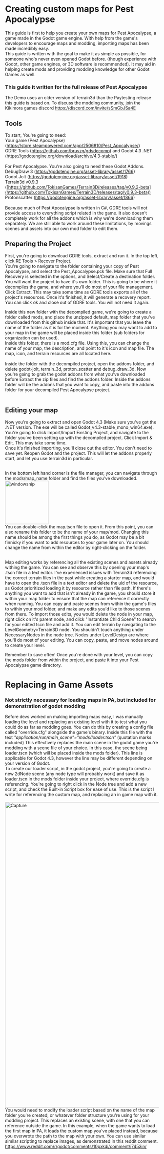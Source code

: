 # Creating custom maps for Pest Apocalypse
This guide is first to help you create your own maps for Pest Apocalypse, a game made in the Godot game engine. 
With help from the game's developers to encourage maps and modding, importing maps has been made incredibly easy.<br />
This guide is written with the goal to make it as simple as possible, for someone who's never even opened Godot before. (though experience with Godot, other game engines, or 3D software is recommended). It may aid in helping create mods and providing modding knowledge for other Godot Games as well. 

### This guide it written for the full release of Pest Apocalypse
The Demo uses an older version of terrain3d than the Paytesting release this guide is based on.
To discuss the modding community, join the Kikimora games discord https://discord.com/invite/sSmGbJSa4E

## Tools
To start, You're going to need:<br />
Your game (Pest Apocalypse) (https://store.steampowered.com/app/2506810/Pest_Apocalypse/)<br />
GDRE Tools (https://github.com/bruvzg/gdsdecomp) and Godot 4.3 .NET (https://godotengine.org/download/archive/4.3-stable/)<br /><br />
For Pest Apocalypse. You're also going to need these Godot Addons.<br />
DebugDraw 3 (https://godotengine.org/asset-library/asset/1766)<br />
Godot Jolt (https://godotengine.org/asset-library/asset/1918)<br />
Terrain3d v0.9.3 ([https://github.com/TokisanGames/Terrain3D/releases/tag/v0.9.2-beta](https://github.com/TokisanGames/Terrain3D/releases/tag/v0.9.3-beta))<br />
Protonscatter (https://godotengine.org/asset-library/asset/1866)<br />
<br />
Because much of Pest Apocalypse is written in C#, GDRE tools will not provide access to everything script related in the game. It also doesn't completely work for all the addons which is why we're downloading them separately. We are still able to work around these limitations, by movings scenes and assets into our own mod folder to edit them.<br />

## Preparing the Project
First, you're going to download GDRE tools, extract and run it. In the top left, click RE Tools > Recover Project.<br />
You're going to navigate to the folder containing your copy of Pest Apocalypse, and select the Pest_Apocalypse.pck file. Make sure that Full Recovery is selected in the options, and Select/Create a destination folder. You will want the project to have it's own folder. This is going to be where it decompiles the game, and where you'll do most of your file management. Click Extract. This may take some time as GDRE tools exports all of the project's resources. Once it's finished, it will generate a recovery report. You can click ok and close out of GDRE tools. You will not need it again.<br />

Inside this new folder with the decompiled game, we're going to create a folder called mods, and place the unzipped default_map folder that you've downloaded from this github inside that. It's important that you leave the name of the folder as it is for the moment. Anything you may want to add to your map in the game will be placed inside this folder (sub folders for organization can be used). <br />
Inside this folder, there is a mod.cfg file. Using this, you can change the name of your map, the description, and point to it's icon and map file. The map, icon, and terrain resources are all located here.<br /><br />
Inside the folder with the decompiled project, open the addons folder, and delete godot-jolt, terrain_3d, proton_scatter and debug_draw_3d. Now you're going to grab the godot addons from what you've downloaded before
Extract the zip files and find the addons folder. Inside the addons folder will be the addons that you want to copy, and paste into the addons folder for your decompiled Pest Apocalypse project.<br /><br />

## Editing your map
Now you're going to extract and open Godot 4.3 (Make sure you've got the .NET version. The exe will be called Godot_v4.3-stable_mono_win64.exe).<br />
You're going to click Import/Import Existing Project, and navigate to the folder you've been setting up with the decompiled project. Click Import & Edit. This may take some time.<br />
Once it's finished importing, you'll close out the editor. You don't need to save yet. Reopen Godot and the project. This will let the addons properly start, and let you use terrain3d in particular.<br /><br />

In the bottom left hand corner is the file manager, you can navigate through the mods/map_name folder and find the files you've downloaded.<br />
<img width="142" alt="windowsnip" src="https://github.com/user-attachments/assets/f465d1bb-a05d-48e3-9935-cb296f5d0f2c"><br />
You can double-click the map.tscn file to open it. From this point, you can also rename this folder to be the name of your map/mod. Changing this name should be among the first things you do, as Godot may be a bit finnicky if you want to add resources to your game later on. You should change the name from within the editor by right-clicking on the folder.<br /><br />

Map editing works by referencing all the existing scenes and assets already withing the game. You can see and observe this by opening your map's .tscn file in a text editor. I've experienced issues with Terrain3d referencing the correct terrain files in the past while creating a starter map, and would have to open the .tscn file in a text editor and delete the uid of the resource, as Godot prioritized loading it by resource rather than file path. If there's anything you want to add that isn't already in the game, you should store it within your map folder to ensure that the map can reference it correctly when running. You can copy and paste scenes from within the game's files to within your mod folder, and make any edits you'd like to those scenes from there. To import those edits, you would delete the node in your map, right click on it's parent node, and click "Instantiate Child Scene" to search for your edited tscn file and add it. 
You can edit terrain by navigating to the LevelGeometry>Terrain3D node.
You shouldn't touch anything under NecessaryNodes in the node tree. Nodes under LevelDesign are where you'll do most of your editing. You can copy, paste, and move nodes around to create your level. 

Remember to save often! Once you're done with your level, you can copy the mods folder from within the project, and paste it into your Pest Apocalypse game directory. 


# Replacing in Game Assets
### Not strictly necessary for loading maps in PA, but included for demonstration of godot modding
Before devs worked on making importing maps easy, I was manually loading the level and replacing an existing level with it to test what you could do as far as modding goes. You can do this by creating a config file called "override.cfg" alongside the game's binary. Inside this file with the text _"application/run/main_scene"="mods/loader.tscn"_ (quotation marks included) This effectively replaces the main scene in the godot game you're modding with a scene file of your choice. In this case, the scene being loader.tscn (which will be placed inside the mods folder). This line is applicable for Godot 4.3, however the line may be different depending on your version of Godot. <br />
To create our loader script, in the godot project, you're going to create a new 2dNode scene (any node type will probably work) and save it as loader.tscn in the mods folder inside your project, where override.cfg is referencing. You're going to right click in the Node tree and add a new script, and check the Built-in Script box for ease of use. This is the script I write for referencing the custom map, and replacing an in game map with it. <br /><br />
<img width="1000" alt="Capture" src="https://github.com/user-attachments/assets/c4df8351-e80c-4812-b657-706e2daea57c"><br />
You would need to modify the loader script based on the name of the map folder you're created, or whatever folder structure you're using for your modding project. This replaces an existing scene, with one that you can reference outside the game. In this example, when the game wants to load the first map in PA, it loads the custom map you've placed instead, because you overwrote the path to the map with your own. You can use similar similar scripting to replace images, as demonstrated in this reddit comment. https://www.reddit.com/r/godot/comments/10pxkdi/comment/j7453in/

